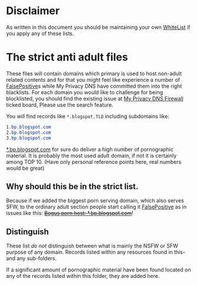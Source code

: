 # Disclaimer
As written in this document you should be maintaining your own
[WhiteList][WhiteList] if you apply any of these lists.


# The strict anti adult files
These files will contain domains which primary is used to host non-adult
related contents and for that you might feel like experience a number of
[FalsePositive][FalsePositive]s while My Privacy DNS have committed them
into the right blacklists. For each domain you would like to challenge
for being blocklisted, you should find the existing issue at [My Privacy
DNS Firewall][mpd] ticked board, Please use the search feature.

You will find records like `*.blogspot.TLD` including subdomains like:

```css
1.bp.blogspot.com
2.bp.blogspot.com
3.bp.blogspot.com
```

[*.bp.blogspot.com][blogspot.com] for sure do deliver a high number of
pornographic material. It is probably the most used adult domain, if not
it is certainly among TOP 10. (Have only personal reference points here,
real numbers would be great)

## Why should this be in the strict list.
Because if we added the biggest porn serving domain, which also serves
SFW, to the ordinary adult section people start calling it
[FalsePositive][FalsePositive] as in issues like this:
~~[Bogus porn host: *.bp.blogspot.com][Bogus porn host]~~!


## Distinguish
These list *do not* distinguish between what is mainly the NSFW or SFW
purpose of any domain. Records listed within any resources found in this-
and any sub-folders.

If a significant amount of pornographic material have been found located
on any of the records listed within this folder, they are added here.


[blogspot.com]: https://mypdns.org/my-privacy-dns/porn-records/-/issues/1005 "blogspot.com the biggest porn distribution network"
[FalsePositive]: https://mypdns.org/mypdns/support/-/wikis/False-Positive "What is: False Positive"

[Bogus porn host]: https://github.com/StevenBlack/hosts/issues/1773 "The biggest porn host: Bogus repository with severe personal issues"

[WhiteList]: https://mypdns.org/mypdns/support/-/wikis/WhiteList
[mpd]: https://mypdns.org/ "My Privacy DNS RPZ Firewall"
